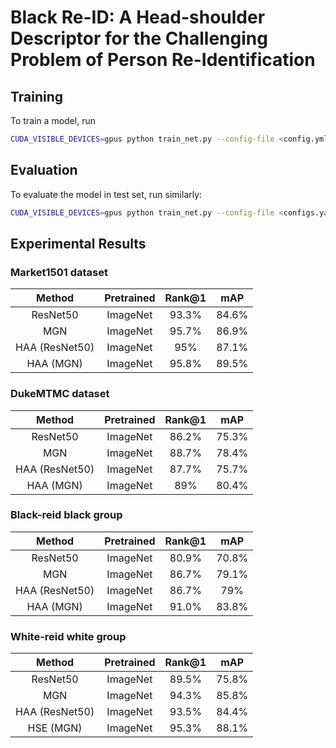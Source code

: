 # Black Re-ID: A Head-shoulder Descriptor for the Challenging Problem of Person Re-Identification

## Training

To train a model, run

```bash
CUDA_VISIBLE_DEVICES=gpus python train_net.py --config-file <config.yml>
```

## Evaluation

To evaluate the model in test set, run similarly:

```bash
CUDA_VISIBLE_DEVICES=gpus python train_net.py --config-file <configs.yaml> --eval-only MODEL.WEIGHTS model.pth
```

## Experimental Results

### Market1501 dataset

| Method | Pretrained | Rank@1 | mAP |
| :---: | :---: | :---: |:---: | 
| ResNet50 | ImageNet | 93.3% | 84.6% | 
| MGN | ImageNet | 95.7% | 86.9% | 
| HAA (ResNet50) | ImageNet | 95% | 87.1% | 
| HAA (MGN) | ImageNet | 95.8% | 89.5% | 

### DukeMTMC dataset

| Method | Pretrained | Rank@1 | mAP | 
| :---: | :---: | :---: |:---: | 
| ResNet50 | ImageNet | 86.2% | 75.3% | 
| MGN | ImageNet | 88.7% | 78.4% | 
| HAA (ResNet50) | ImageNet | 87.7% | 75.7% | 
| HAA (MGN) | ImageNet | 89% | 80.4% | 

### Black-reid black group

| Method | Pretrained | Rank@1 | mAP | 
| :---: | :---: | :---: |:---: | 
| ResNet50 | ImageNet | 80.9% | 70.8% | 
| MGN | ImageNet | 86.7% | 79.1% | 
| HAA (ResNet50) | ImageNet | 86.7% | 79% | 
| HAA (MGN) | ImageNet | 91.0%  | 83.8% | 

### White-reid white group

| Method | Pretrained | Rank@1 | mAP | 
| :---: | :---: | :---: |:---: | 
| ResNet50 | ImageNet | 89.5% | 75.8% | 
| MGN | ImageNet | 94.3% | 85.8% | 
| HAA (ResNet50) | ImageNet | 93.5% | 84.4% | 
| HSE (MGN) | ImageNet | 95.3%  | 88.1% | 

